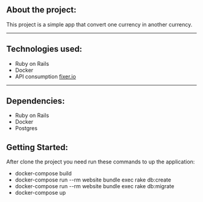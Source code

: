 ## About the project:

This project is a simple app that convert one currency in another currency.

----
## Technologies used:
* Ruby on Rails
* Docker
* API consumption [fixer.io](http://fixer.io/)

----

## Dependencies:
* Ruby on Rails
* Docker
* Postgres

## Getting Started:

After clone the project you need run these commands to up the application:

* docker-compose build
* docker-compose run --rm website bundle exec rake db:create
* docker-compose run --rm website bundle exec rake db:migrate
* docker-compose up
